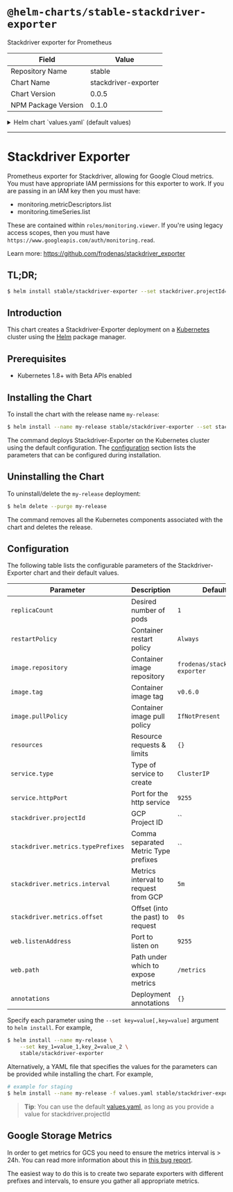 # `@helm-charts/stable-stackdriver-exporter`

Stackdriver exporter for Prometheus

| Field               | Value                |
| ------------------- | -------------------- |
| Repository Name     | stable               |
| Chart Name          | stackdriver-exporter |
| Chart Version       | 0.0.5                |
| NPM Package Version | 0.1.0                |

<details>

<summary>Helm chart `values.yaml` (default values)</summary>

```yaml
# Number of exporters to run
replicaCount: 1

# Restart policy for container
restartPolicy: Always

image:
  repository: frodenas/stackdriver-exporter
  tag: v0.6.0
  pullPolicy: IfNotPresent

resources:
  {}
  # requests:
  #   cpu: 100m
  #   memory: 128Mi
  # limits:
  #   cpu: 100m
  #   memory: 128Mi

service:
  type: ClusterIP
  httpPort: 9255
  annotations: {}

stackdriver:
  # The Google Project ID to gather metrics for
  projectId: 'FALSE'
  # Max number of retries that should be attempted on 503 errors from stackdriver
  maxRetries: 0
  # How long should stackdriver_exporter wait for a result from the Stackdriver API
  httpTimeout: 10s
  # Max time between each request in an exp backoff scenario
  maxBackoff: 5s
  # The amount of jitter to introduce in a exp backoff scenario
  backoffJitter: 1s
  # The HTTP statuses that should trigger a retry
  retryStatuses: 503
  metrics:
    # The prefixes to gather metrics for, we default to just CPU metrics.
    typePrefixes: 'compute.googleapis.com/instance/cpu'
    # The frequency to request
    interval: '5m'
    # How far into the past to offset
    offset: '0s'

web:
  # Port to listen on
  listenAddress: ':9255'
  # Path under which to expose metrics.
  path: /metrics

annotations: {}
```

</details>

---

# Stackdriver Exporter

Prometheus exporter for Stackdriver, allowing for Google Cloud metrics. You
must have appropriate IAM permissions for this exporter to work. If you
are passing in an IAM key then you must have:

- monitoring.metricDescriptors.list
- monitoring.timeSeries.list

These are contained within `roles/monitoring.viewer`. If you're using legacy
access scopes, then you must have
`https://www.googleapis.com/auth/monitoring.read`.

Learn more: https://github.com/frodenas/stackdriver_exporter

## TL;DR;

```bash
$ helm install stable/stackdriver-exporter --set stackdriver.projectId=google-project-name
```

## Introduction

This chart creates a Stackdriver-Exporter deployment on a
[Kubernetes](http://kubernetes.io) cluster using the [Helm](https://helm.sh)
package manager.

## Prerequisites

- Kubernetes 1.8+ with Beta APIs enabled

## Installing the Chart

To install the chart with the release name `my-release`:

```bash
$ helm install --name my-release stable/stackdriver-exporter --set stackdriver.projectId=google-project-name
```

The command deploys Stackdriver-Exporter on the Kubernetes cluster using the
default configuration. The [configuration](#configuration) section lists the
parameters that can be configured during installation.

## Uninstalling the Chart

To uninstall/delete the `my-release` deployment:

```bash
$ helm delete --purge my-release
```

The command removes all the Kubernetes components associated with the chart and
deletes the release.

## Configuration

The following table lists the configurable parameters of the
Stackdriver-Exporter chart and their default values.

| Parameter                          | Description                          | Default                         |
| ---------------------------------- | ------------------------------------ | ------------------------------- |
| `replicaCount`                     | Desired number of pods               | `1`                             |
| `restartPolicy`                    | Container restart policy             | `Always`                        |
| `image.repository`                 | Container image repository           | `frodenas/stackdriver-exporter` |
| `image.tag`                        | Container image tag                  | `v0.6.0`                        |
| `image.pullPolicy`                 | Container image pull policy          | `IfNotPresent`                  |
| `resources`                        | Resource requests & limits           | `{}`                            |
| `service.type`                     | Type of service to create            | `ClusterIP`                     |
| `service.httpPort`                 | Port for the http service            | `9255`                          |
| `stackdriver.projectId`            | GCP Project ID                       | ``                              |
| `stackdriver.metrics.typePrefixes` | Comma separated Metric Type prefixes | ``                              |
| `stackdriver.metrics.interval`     | Metrics interval to request from GCP | `5m`                            |
| `stackdriver.metrics.offset`       | Offset (into the past) to request    | `0s`                            |
| `web.listenAddress`                | Port to listen on                    | `9255`                          |
| `web.path`                         | Path under which to expose metrics   | `/metrics`                      |
| `annotations`                      | Deployment annotations               | `{}`                            |

Specify each parameter using the `--set key=value[,key=value]` argument to
`helm install`. For example,

```bash
$ helm install --name my-release \
    --set key_1=value_1,key_2=value_2 \
    stable/stackdriver-exporter
```

Alternatively, a YAML file that specifies the values for the parameters can be
provided while installing the chart. For example,

```bash
# example for staging
$ helm install --name my-release -f values.yaml stable/stackdriver-exporter
```

> **Tip**: You can use the default [values.yaml](values.yaml), as long as you provide a value for stackdriver.projectId

## Google Storage Metrics

In order to get metrics for GCS you need to ensure the metrics interval is >
24h. You can read more information about this in [this bug
report](https://github.com/frodenas/stackdriver_exporter/issues/14).

The easiest way to do this is to create two separate exporters with different
prefixes and intervals, to ensure you gather all appropriate metrics.
